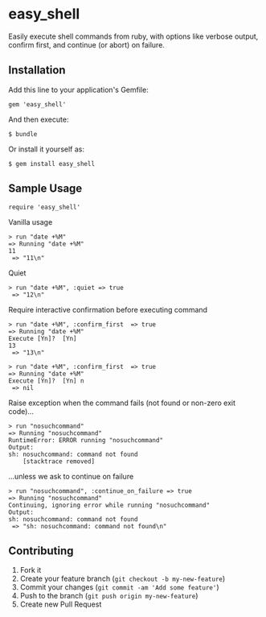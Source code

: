 easy_shell
==========

Easily execute shell commands from ruby, with options like verbose output,
confirm first, and continue (or abort) on failure.

Installation
------------

Add this line to your application's Gemfile:

    gem 'easy_shell'

And then execute:

    $ bundle

Or install it yourself as:

    $ gem install easy_shell

Sample Usage
------------

    require 'easy_shell'

Vanilla usage

    > run "date +%M"
    => Running "date +%M"
    11
     => "11\n"

Quiet

    > run "date +%M", :quiet => true
     => "12\n"

Require interactive confirmation before executing command

    > run "date +%M", :confirm_first  => true
    => Running "date +%M"
    Execute [Yn]?  [Yn]
    13
     => "13\n"

    > run "date +%M", :confirm_first  => true
    => Running "date +%M"
    Execute [Yn]?  [Yn] n
     => nil

Raise exception when the command fails (not found or non-zero exit code)...

    > run "nosuchcommand"
    => Running "nosuchcommand"
    RuntimeError: ERROR running "nosuchcommand"
    Output:
    sh: nosuchcommand: command not found
        [stacktrace removed]

...unless we ask to continue on failure

    > run "nosuchcommand", :continue_on_failure => true
    => Running "nosuchcommand"
    Continuing, ignoring error while running "nosuchcommand"
    Output:
    sh: nosuchcommand: command not found
     => "sh: nosuchcommand: command not found\n"

Contributing
------------

1. Fork it
2. Create your feature branch (`git checkout -b my-new-feature`)
3. Commit your changes (`git commit -am 'Add some feature'`)
4. Push to the branch (`git push origin my-new-feature`)
5. Create new Pull Request
